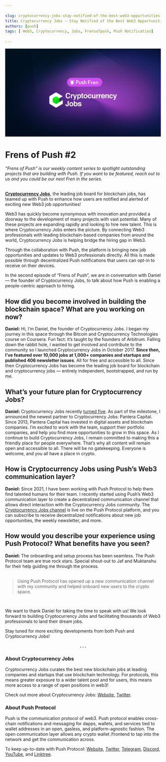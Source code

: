 ```yaml
---

slug: cryptocurrency-jobs-stay-notified-of-the-best-web3-opportunities-out-there
title: Cryptocurrency Jobs — Stay Notified of the Best Web3 Opportunities Out There
authors: [push]
tags: [ Web3, Cryptocurrency, Jobs, Frensofpush, Push Notification]

---
```


![Docusaurus Image](./cover-image.png)

<!--truncate-->

<!--customheaderpoint-->
# Frens of Push #2<br/>

<i> “Frens of Push” is our weekly content series to spotlight outstanding projects that are building with Push. If you want to be featured, reach out to us and you could be our next Fren in the series.</i><br/><br/>

<a href="https://cryptocurrencyjobs.co/"><b>Cryptocurrency Jobs</b></a>, the leading job board for blockchain jobs, has teamed up with Push to enhance how users are notified and alerted of exciting new Web3 job opportunities!

Web3 has quickly become synonymous with innovation and provided a doorway to the development of many projects with vast potential. Many of these projects are expanding rapidly and looking to hire new talent. This is where Cryptocurrency Jobs enters the picture. By connecting Web3 professionals with leading blockchain-based companies from around the world, Cryptocurrency Jobs is helping bridge the hiring gap in Web3.

Through the collaboration with Push, the platform is bringing new job opportunities and updates to Web3 professionals directly. All this is made possible through decentralized Push notifications that users can opt-in to receive on their devices.

In the second episode of “Frens of Push”, we are in conversation with Daniel — the founder of Cryptocurrency Jobs, to talk about how Push is enabling a people-centric approach to hiring.

## How did you become involved in building the blockchain space? What are you working on now?
<b>Daniel:</b> Hi, I’m Daniel, the founder of Cryptocurrency Jobs. I began my journey in this space through the Bitcoin and Cryptocurrency Technologies course on Coursera. Fun fact: it’s taught by the founders of Arbitrum. Falling down the rabbit hole, I wanted to get involved and contribute to the community so I launched Cryptocurrency Jobs in October 2017. <b>Since then, I’ve featured over 10,000 jobs at 1,000+ companies and startups and published 406 newsletter issues</b>. All for free and accessible to all. Since then Cryptocurrency Jobs has become the leading job board for blockchain and cryptocurrency jobs — entirely independent, bootstrapped, and run by me.

## What’s your future plan for Cryptocurrency Jobs?
<b>Daniel:</b> Cryptocurrency Jobs recently <a href="https://cryptocurrencyjobs.co/blog/five-years-of-cryptocurrency-jobs-and-a-new-partnership/">turned five</a>. As part of the milestone, I announced the newest partner to Cryptocurrency Jobs: Pantera Capital. Since 2013, Pantera Capital has invested in digital assets and blockchain companies. I’m excited to work with the team, support their portfolio companies, and help you find more opportunities to grow in this space. As I continue to build Cryptocurrency Jobs, I remain committed to making this a friendly place for people everywhere. That’s why all content will remain open and accessible to all. There will be no gatekeeping. Everyone is welcome, and you all have a place in crypto.

## How is Cryptocurrency Jobs using Push’s Web3 communication layer?
<b>Daniel:</b> Since 2021, I have been working with Push Protocol to help them find talented humans for their team. I recently started using Push’s Web3 communication layer to create a decentralized communication channel that allows direct interaction with the Cryptocurrency Jobs community. The <a href="https://medium.com/push-protocol/app.push.org/#/channels?channel=0xde3e447E125FA2391DC9BCbfA0B821424422FEAF">Cryptocurrency Jobs channel</a> is live on the Push Protocol platform, and you can subscribe to receive decentralized notifications about new job opportunities, the weekly newsletter, and more.

## How would you describe your experience using Push Protocol? What benefits have you seen?
<b>Daniel:</b> The onboarding and setup process has been seamless. The Push Protocol team are true rock stars. Special shout-out to Jaf and Muktanshu for their help guiding me through the process.<br/><br/>

<blockquote>Using Push Protocol has opened up a new communication channel with my community and helped onboard new users to the crypto space.</blockquote><br/>

We want to thank Daniel for taking the time to speak with us! We look forward to building Cryptocurrency Jobs and facilitating thousands of Web3 professionals to land their dream jobs.

Stay tuned for more exciting developments from both Push and Cryptocurrency Jobs!

<center><b>.  .  .</b></center>

### About Cryptocurrency Jobs
Cryptocurrency Jobs curates the best new blockchain jobs at leading companies and startups that use blockchain technology. For protocols, this means greater exposure to a wider talent pool and for users, this means more access to a range of open positions in web3!

Check out more about Cryptocurrency Jobs: [Website](https://cryptocurrencyjobs.co/), [Twitter](https://twitter.com/jobsincrypto).

### About Push Protocol

Push is the communication protocol of web3. Push protocol enables cross-chain notifications and messaging for dapps, wallets, and services tied to wallet addresses in an open, gasless, and platform-agnostic fashion. The open communication layer allows any crypto wallet /frontend to tap into the network and get the communication across.

To keep up-to-date with Push Protocol: [Website](https://push.org/), [Twitter](https://twitter.com/pushprotocol), [Telegram](https://t.me/epnsproject), [Discord](https://discord.gg/pushprotocol), [YouTube](https://www.youtube.com/c/EthereumPushNotificationService), and [Linktree](https://linktr.ee/pushprotocol).
